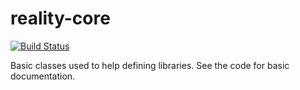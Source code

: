 # reality-core

[![Build Status](https://api.travis-ci.com/realityforge/reality-core.svg?branch=master)](http://travis-ci.org/realityforge/reality-core)

Basic classes used to help defining libraries. See the code for basic documentation.
